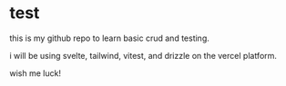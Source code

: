 # test

this is my github repo to learn basic crud and testing.

i will be using svelte, tailwind, vitest, and drizzle on the vercel platform.

wish me luck!
